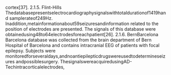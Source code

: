 cortex[37].
2.1.5. Flint-Hills
Thedatabasepresentselectrocardiographysignalswithtotaldurationof1419hand
samplerateof249Hz. Inaddition,metainformationabout59seizuresandinformation
related to the position of electrodes are presented. The signals of this database were
obtainedusing48to64electrodesforeachpatient[26].
2.1.6. BernBarcelona
Barcelona database was collected from the brain department of Bern Hospital of
Barcelona and contains intracranial EEG of patients with focal epilepsy. Subjects were
monitoredforseveraldays,andnoantiepilepticdrugswereusedtodetermineseizures
andpossiblesurgery. ThesignalswereacquiredusingAD-Techintracorticalelectrodes,